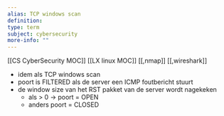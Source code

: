 ```yaml
---
alias: TCP windows scan
definition: 
type: term
subject: cybersecurity
more-info: ""
---
```


[[CS CyberSecurity MOC]]
[[LX linux MOC]]
[[,nmap]]
[[,wireshark]]

- idem als TCP windows scan
- poort is FILTERED als de server een ICMP foutbericht stuurt
- de window size van het RST pakket van de server wordt nagekeken
	- als > 0 -> poort = OPEN
	- anders poort = CLOSED
 